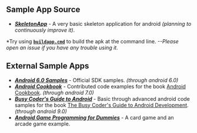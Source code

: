 Sample App Source
-----------------

* [***SkeletonApp***](APPS/SkeletonApp/) - A very basic skeleton application for android _(planning to continuously improve it)_.

*Try using [**`buildapp.cmd`**](APPS/buildapp.cmd) to build the apk at the command line.  _--Please open an issue if you have any trouble using it._


External Sample Apps
--------------------

* [***Android 6.0 Samples***](https://dl-ssl.google.com/android/repository/samples-23_r02.zip) - Official SDK samples. _(through android 6.0)_
* [***Android Cookbook***](https://github.com/IanDarwin/Android-Cookbook-Examples) - Contributed code examples for the book [Android Cookbook](https://androidcookbook.com/). _(through android 7.0)_
* [***Busy Coder's Guide to Android***](https://github.com/commonsguy/cw-omnibus) - Basic through advanced android code samples for the book [The Busy Coder's Guide to Android Development](https://commonsware.com/Android/). _(through android 9.0)_
* [***Android Game Programming for Dummies***](https://www.wiley.com/en-us/Android+Game+Programming+For+Dummies-p-9781118027745#downloads-section) - A card game and an arcade game example.
